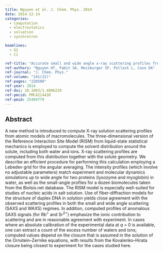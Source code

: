 ```yaml
---
title: Nguyen et al. J. Chem. Phys. 2014
date: 2014-12-14
categories:
  - computation
  - electrostatics
  - solvation
  - synchrotron

beamlines:
  - G1
  - C1

ref-title: "Accurate small and wide angle x-ray scattering profiles from atomic models of proteins and nucleic acids"
ref-authors: "Nguyen HT, Pabit SA, Meisburger SP, Pollack L, Case DA"
ref-journal: "J. Chem. Phys."
ref-volume: "141(22)"
ref-pages: "22D508"
ref-year: 2014
ref-doi: 10.1063/1.4896220
ref-pmcid: PMC4214430
ref-pmid: 25494779
---
```


## Abstract

A new method is introduced to compute X-ray solution scattering profiles from atomic models of macromolecules. The three-dimensional version of the Reference Interaction Site Model (RISM) from liquid-state statistical mechanics is employed to compute the solvent distribution around the solute, including both water and ions. X-ray scattering profiles are computed from this distribution together with the solute geometry. We describe an efficient procedure for performing this calculation employing a Lebedev grid for the angular averaging. The intensity profiles (which involve no adjustable parameters) match experiment and molecular dynamics simulations up to wide angle for two proteins (lysozyme and myoglobin) in water, as well as the small-angle profiles for a dozen biomolecules taken from the BioIsis.net database. The RISM model is especially well-suited for studies of nucleic acids in salt solution. Use of fiber-diffraction models for the structure of duplex DNA in solution yields close agreement with the observed scattering profiles in both the small and wide angle scattering (SAXS and WAXS) regimes. In addition, computed profiles of anomalous SAXS signals (for Rb<sup>+</sup> and Sr<sup>2+</sup>) emphasize the ionic contribution to scattering and are in reasonable agreement with experiment. In cases where an absolute calibration of the experimental data at _q_ = 0 is available, one can extract a count of the excess number of waters and ions; computed values depend on the closure that is assumed in the solution of the Ornstein–Zernike equations, with results from the Kovalenko–Hirata closure being closest to experiment for the cases studied here.
